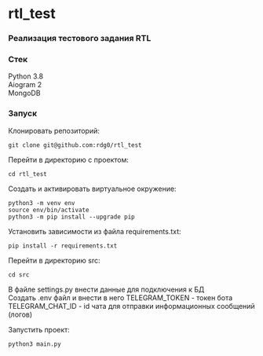 # rtl_test



### Реализация тестового задания RTL  



### Стек 

Python 3.8  
Aiogram 2  
MongoDB


### Запуск  

Клонировать репозиторий:  

```
git clone git@github.com:rdg0/rtl_test
```

Перейти в директорию с проектом:  

```
cd rtl_test
```

Cоздать и активировать виртуальное окружение:  

```
python3 -m venv env
source env/bin/activate
python3 -m pip install --upgrade pip
```

Установить зависимости из файла requirements.txt:  

```
pip install -r requirements.txt
```

Перейти в директорию src:  

```
cd src
```

В файле settings.py внести данные для подключения к БД  
Создать .env файл и внести в него 
TELEGRAM_TOKEN - токен бота  
TELEGRAM_CHAT_ID - id чата для отправки информационных сообщений (логов)



Запустить проект:

```
python3 main.py
```
